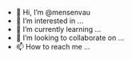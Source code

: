 - 👋 Hi, I’m @mensenvau
- 👀 I’m interested in ...
- 🌱 I’m currently learning ...
- 💞️ I’m looking to collaborate on ...
- 📫 How to reach me ...

<!---
mensenvau/mensenvau is a ✨ special ✨ repository because its `README.md` (this file) appears on your GitHub profile.
You can click the Preview link to take a look at your changes.
--->
